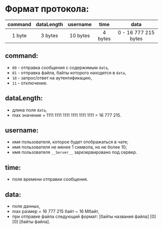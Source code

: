 # Формат протокола:

| command | dataLength | username |  time   |         data         |
|:-------:|:----------:|:--------:|:-------:|:--------------------:|
| 1 byte  |  3 bytes   | 10 bytes | 4 bytes | 0 - 16 777 215 bytes |

## command:
- `00` - отправка сообщения с содержимым `data`,
- `01` - отправка файла, байты которого находятся в `data`,
- `10` - запрос/ответ на аутентификацию,
- `11` - отключение.

## dataLength:
- длина поля `data`,
- max значение = 1111 1111 1111 1111 1111 1111 = 16 777 215.

## username:
- имя пользователя, которое будет отображаться в чате;
- имя пользователя не менее 1 символа, но не более 10; 
- имя пользователя `__Server__` зарезервировано под сервер.

## time:
- поле времени отправки сообщения.

## data:
- поле данных,
- max размер = 16 777 215 байт ~ 16 Мбайт,
- при отправке файла следующий формат: [байты названия файла\] [0\] [0\] [байты файла\].